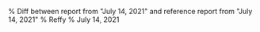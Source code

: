 % Diff between report from "July 14, 2021" and reference report from "July 14, 2021"
% Reffy
% July 14, 2021

